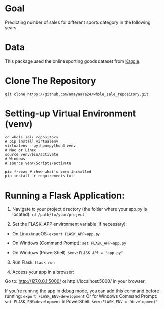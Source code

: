# Goal
Predicting number of sales for different sports category in the following years.

# Data
This package used the online sporting goods dataset from [Kaggle](https://www.kaggle.com/datasets/gabrielsantello/wholesale-and-retail-orders-dataset).

# Clone The Repository
```
git clone https://github.com/amayaaaa24/whole_sale_repository.git

```

# Setting-up Virtual Environment (venv)
```
cd whole_sale_repository
# pip install virtualenv
virtualenv --python=python3 venv
# Mac or Linux
source venv/bin/activate
# Windows
# source venv/Scripts/activate 

pip freeze # show what's been installed
pip install -r requirements.txt

```

# Running a Flask Application:

1. Navigate to your project directory (the folder where your app.py is located): 
```cd /path/to/your/project```

2. Set the FLASK_APP environment variable (if necessary):

- On Linux/macOS:  ```export FLASK_APP=app.py```

- On Windows (Command Prompt): ```set FLASK_APP=app.py```

- On Windows (PowerShell): ```$env:FLASK_APP = "app.py"```

3. Run Flask:
```flask run```

4. Access your app in a browser:

Go to: http://127.0.0.1:5000/ or http://localhost:5000/ in your browser.

If you're running the app in debug mode, you can add this command before running:
```export FLASK_ENV=development```
Or for Windows Command Prompt:
```set FLASK_ENV=development```
In PowerShell:
```$env:FLASK_ENV = "development"```

